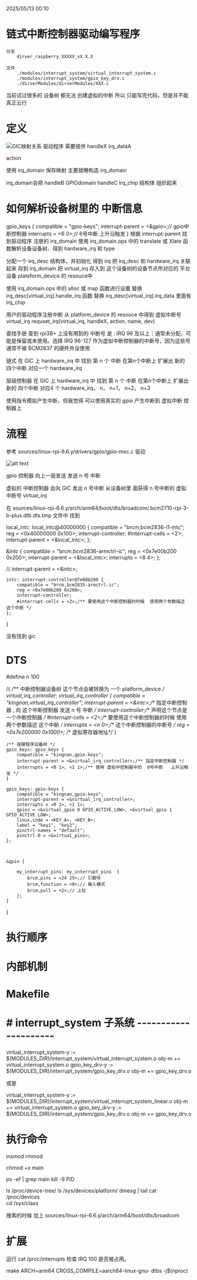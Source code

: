 2025/05/13 00:10
# 链式中断控制器驱动编写程序
    分支
        dirver_raspberry_XXXXX_vX.X.X

    文件
        ./modules/interrupt_system/virtual_interrupt_system.c
        ./modules/interrupt_system/gpio_key_drv.c
        ./dirverModules/dirverModules/XXX.c



当前试过很多的 设备树 都无法 创建虚拟的中断 所以 只能写完代码，但是并不能真正云行


# 定义

![GIC映射关系](GIC映射关系.PNG)
驱动程序 需要提供 
handleX
irq_dataA

action


使用 irq_domain 保存映射
主要就睡构造 irq_domain



irq_domain会把 handleB GPIOdomain handleC irq_chip 结构体 组织起来


# 如何解析设备树里的 中断信息

gpio_keys {
    compatible = "gpio-keys";
    interrupt-parent = <&gpio>;// gpio中断控制器
    interrupts = <6 0>;// 6号中断 上升沿触发
}
根据 interrupt-parent 找到驱动程序 注册的 irq_domain
使用 irq_domain.ops 中的 translate 或 Xlate 函数解析设备设备树、得到 hardware_irq 和 type

分配一个 irq_desc 结构体，并初始化 得到 irq
    把 irq_desc 和 hardware_irq 关联起来 存到 irq_domain 
    把 virtual_irq 存入到 这个设备树的设备节点所对应的 平台设备 plateform_device  的 resouce中

使用 irq_domain.ops 中的 alloc 或 map 函数进行设置
    替换 irq_desc[virtual_irq].handle_irq 函数 
    替换 irq_desc[virtual_irq].irq_data 里面有 irq_chip

用户的驱动程序注册中断
    从 platform_device 的 resouce 中得到 虚拟中断号 virtual_irq
    requset_irq(virtual_irq, handleX, action, name, dev)






查找手册 查到 rpi3B+ 上没有用到的 中断号 是  : IRQ 96 及以上：通常未分配，可能是保留或未使用。选择 IRQ 96-127 作为虚拟中断控制器的中断号，因为这些号通常不被 BCM2837 的硬件外设使用

链式
    在 GIC 上 hardware_irq  中 找到 第 n 个 中断
    在第n个中断上 扩展出 新的 四个中断 对应一个 hardware_irq


层级控制器
    在 GIC 上 hardware_irq  中 找到 第 n 个 中断
    在第n个中断上 扩展出 新的 四个中断 对应4 个 hardware_irq， n， n+1， n+2， n+3


使用指令模拟产生中断，但我觉得 可以使用真实的 gpio 产生中断到 虚拟中断 控制器上








# 流程


参考 sources/linux-rpi-6.6.y/drivers/gpio/gpio-mxc.c 驱动


![alt text](<链式中断 层级中断.PNG>)

gpio 控制器 向上一层发送 发送 n 号 中断

虚拟的 中断控制器 会向 GIC 发出 n 号中断
    从设备树里 面获得 n 号中断的 
    虚拟中断号 virtual_irq





在 
sources/linux-rpi-6.6.y/arch/arm64/boot/dts/broadcom/.bcm2710-rpi-3-b-plus.dtb.dts.tmp
文件中 找到

local_intc: local_intc@40000000 {
    compatible = "brcm,bcm2836-l1-intc";
    reg = <0x40000000 0x100>;
    interrupt-controller;
    #interrupt-cells = <2>;
    interrupt-parent = <&local_intc>;
};


&intc {
    compatible = "brcm,bcm2836-armctrl-ic";
    reg = <0x7e00b200 0x200>;
    interrupt-parent = <&local_intc>;
    interrupts = <8 4>;
};


/{
    interrupt-parent = <&intc>;


    intc: interrupt-controller@7e00b200 {
        compatible = "brcm,bcm2835-armctrl-ic";
        reg = <0x7e00b200 0x200>;
        interrupt-controller;
        #interrupt-cells = <2>;/** 要使用这个中断控制器的时候  使用两个参数描述 这个中断 */
    };
}



没有找到 gic 




# DTS

#define n 100

/{
    /** 中断控制器设备树 这个节点会被转换为 一个 platform_device */
    virtual_irq_controller: virtual_irq_controller {
        compatible = "kingnan,virtual_irq_controller";
        interrupt-parent = <&intc>;/** 指定中断控制器 , 向 这个中断控制器 发送 n 号 中断 */
        interrupt-controller;/** 声明这个节点是一个中断控制器 */
        #interrupt-cells = <2>;/** 要使用这个中断控制器的时候  使用两个参数描述 这个中断 */
        interrupts = <n 0>;/** 这个中断控制器的中断号 */
        reg = <0x7e200000 0x1000>; /** 虚拟寄存器地址*/
    }




    /** 按键程序设备树 */
    gpio_keys: gpio_keys {
        compatible = "kingnan,gpio-keys";
        interrupt-parent = <&virtual_irq_controller>;/** 指定中断控制器 */
        interrupts = <0 1>, <1 1>;/** 使用 虚拟中控制器中的  0号中断   上升沿触发 */
    }

    gpio_keys: gpio-keys {
        compatible = "kingnan,gpio-keys";
        interrupt-parent = <&virtual_irq_controller>;
        interrupts = <0 1>, <1 1>;
        gpios = <&virtual_gpio 0 GPIO_ACTIVE_LOW>, <&virtual_gpio 1 GPIO_ACTIVE_LOW>;
        linux,code = <KEY_A>, <KEY_B>;
        label = "key1", "key2";
        pinctrl-names = "default";
        pinctrl-0 = <&virtual_pins>;
    };



    &gpio {

        my_interrupt_pins: my_interrupt_pins  {
            brcm,pins = <24 25>;// 引脚号
            brcm,function = <0>;// 输入模式
            brcm,pull = <2>;// 上拉
        };
    }



}




# 执行顺序


# 内部机制


# Makefile
# # interrupt_system    子系统 ---------------------
virtual_interrupt_system-y := $(MODULES_DIR)/interrupt_system/virtual_interrupt_system.o
obj-m += virtual_interrupt_system.o
gpio_key_drv-y := $(MODULES_DIR)/interrupt_system/gpio_key_drv.o
obj-m += gpio_key_drv.o




或是 

virtual_interrupt_system-y := $(MODULES_DIR)/interrupt_system/virtual_interrupt_system_linear.o
obj-m += virtual_interrupt_system.o
gpio_key_drv-y := $(MODULES_DIR)/interrupt_system/gpio_key_drv.o
obj-m += gpio_key_drv.o



# 执行命令


insmod
rmmod

chmod +x main

ps -ef | grep main
kill -9 PID

ls /proc/device-tree/
ls /sys/devices/platform/
dmesg | tail
cat /proc/devices  
cd /sys/class 



搜素的时候 加上
sources/linux-rpi-6.6.y/arch/arm64/boot/dts/broadcom

# 扩展

运行 cat /proc/interrupts 检查 IRQ 100 是否被占用。



make ARCH=arm64 CROSS_COMPILE=aarch64-linux-gnu- dtbs -j$(nproc) 